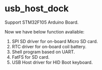usb_host_dock
=============

Support STM32F105 Arduino Board.

Now we have below function avaliable:
  1. SPI SD driver for on-board Micro SD card.
  2. RTC driver for on-board coil battery.
  3. Shell program based on UART.
  4. FatFS for SD card.
  5. USB Host driver for HID Boot keyboard.
